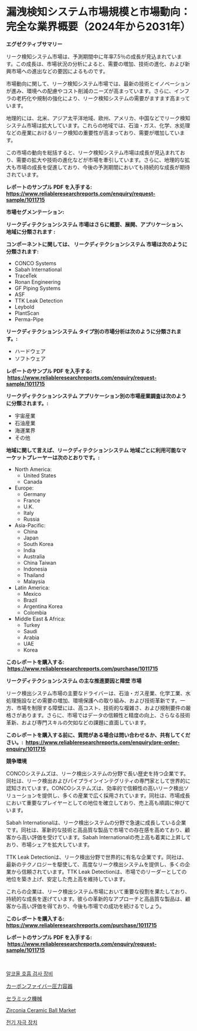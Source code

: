 <p><h1>漏洩検知システム市場規模と市場動向：完全な業界概要（2024年から2031年）</h1></p><p><strong>エグゼクティブサマリー</strong></p>
<p><p>リーク検知システム市場は、予測期間中に年率7.5％の成長が見込まれています。この成長は、市場状況の分析によると、需要の増加、技術の進化、および新興市場への進出などの要因によるものです。</p><p>市場動向に関して、リーク検知システム市場では、最新の技術とイノベーションが進み、環境への配慮やコスト削減のニーズが高まっています。さらに、インフラの老朽化や規制の強化により、リーク検知システムの需要がますます高まっています。</p><p>地理的には、北米、アジア太平洋地域、欧州、アメリカ、中国などでリーク検知システム市場は拡大しています。これらの地域では、石油・ガス、化学、水処理などの産業におけるリーク検知の重要性が高まっており、需要が増加しています。</p><p>この市場の動向を総括すると、リーク検知システム市場は成長が見込まれており、需要の拡大や技術の進化などが市場を牽引しています。さらに、地理的な拡大も市場の成長を促進しており、今後の予測期間においても持続的な成長が期待されています。</p></p>
<p><strong>レポートのサンプル PDF を入手する: <a href="https://www.reliableresearchreports.com/enquiry/request-sample/1011715">https://www.reliableresearchreports.com/enquiry/request-sample/1011715</a></strong></p>
<p><strong>市場セグメンテーション:</strong></p>
<p><strong> リークディテクションシステム 市場はさらに概要、展開、アプリケーション、地域に分類されます :</strong></p>
<p><strong>コンポーネントに関しては、 リークディテクションシステム 市場は次のように分類されます: &nbsp;</strong></p>
<p><ul><li>CONCO Systems</li><li>Sabah International</li><li>TraceTek</li><li>Ronan Engineering</li><li>GF Piping Systems</li><li>ASF</li><li>TTK Leak Detection</li><li>Leybold</li><li>PlantScan</li><li>Perma-Pipe</li></ul></p>
<p><strong> リークディテクションシステム タイプ別の市場分析は次のように分類されます。:</strong></p>
<p><ul><li>ハードウェア</li><li>ソフトウェア</li></ul></p>
<p><strong>レポートのサンプル PDF を入手する: &nbsp;<a href="https://www.reliableresearchreports.com/enquiry/request-sample/1011715">https://www.reliableresearchreports.com/enquiry/request-sample/1011715</a></strong></p>
<p><strong> リークディテクションシステム アプリケーション別の市場産業調査は次のように分類されます。:</strong></p>
<p><ul><li>宇宙産業</li><li>石油産業</li><li>海運業界</li><li>その他</li></ul></p>
<p><strong>地域に関して言えば、リークディテクションシステム 地域ごとに利用可能なマーケットプレーヤーは次のとおりです。:</strong></p>
<p><ul>
    <li>
        North America:
        <ul>
            <li>United States</li>
            <li>Canada</li>
        </ul>
    </li>
    <li>
        Europe:
        <ul>
            <li>Germany</li>
            <li>France</li>
            <li>U.K.</li>
            <li>Italy</li>
            <li>Russia</li>
        </ul>
    </li>
    <li>
        Asia-Pacific:
        <ul>
            <li>China</li>
            <li>Japan</li>
            <li>South Korea</li>
            <li>India</li>
            <li>Australia</li>
            <li>China Taiwan</li>
            <li>Indonesia</li>
            <li>Thailand</li>
            <li>Malaysia</li>
        </ul>
    </li>
    <li>
        Latin America:
        <ul>
            <li>Mexico</li>
            <li>Brazil</li>
            <li>Argentina Korea</li>
            <li>Colombia</li>
        </ul>
    </li>
    <li>
        Middle East & Africa:
        <ul>
            <li>Turkey</li>
            <li>Saudi</li>
            <li>Arabia</li>
            <li>UAE</li>
            <li>Korea</li>
        </ul>
    </li>
    </ul></p>
<p><strong>このレポートを購入する: &nbsp;<a href="https://www.reliableresearchreports.com/purchase/1011715">https://www.reliableresearchreports.com/purchase/1011715</a></strong></p>
<p><strong>リークディテクションシステム の主な推進要因と障壁 市場</strong></p>
<p><p>リーク検出システム市場の主要なドライバーは、石油・ガス産業、化学工業、水処理施設などの需要の増加、環境保護への取り組み、および技術革新です。一方、市場を制限する障壁には、高コスト、技術的な複雑さ、および規制要件の厳格さがあります。さらに、市場ではデータの信頼性と精度の向上、さらなる技術革新、および専門スキルの欠如などの課題に直面しています。</p></p>
<p><strong>このレポートを購入する前に、質問がある場合は問い合わせるか、共有してください。:&nbsp; <a href="https://www.reliableresearchreports.com/enquiry/pre-order-enquiry/1011715">https://www.reliableresearchreports.com/enquiry/pre-order-enquiry/1011715</a></strong></p>
<p><strong>競争環境</strong></p>
<p><p>CONCOシステムズは、リーク検出システムの分野で長い歴史を持つ企業です。同社は、リーク検出およびパイプラインインテグリティの専門家として世界的に認知されています。CONCOシステムズは、効率的で信頼性の高いリーク検出ソリューションを提供し、多くの産業で広く採用されています。同社は、市場成長において重要なプレイヤーとしての地位を確立しており、売上高も順調に伸びています。</p><p>Sabah Internationalは、リーク検出システムの分野で急速に成長している企業です。同社は、革新的な技術と高品質な製品で市場での存在感を高めており、顧客から高い評価を受けています。Sabah Internationalの売上高も着実に上昇しており、市場シェアを拡大しています。</p><p>TTK Leak Detectionは、リーク検出分野で世界的に有名な企業です。同社は、最新のテクノロジーを駆使して、高度なリーク検出システムを提供し、多くの企業から信頼されています。TTK Leak Detectionは、市場でのリーダーとしての地位を築き上げ、安定した売上高を維持しています。</p><p>これらの企業は、リーク検出システム市場において重要な役割を果たしており、持続的な成長を遂げています。彼らの革新的なアプローチと高品質な製品は、顧客から高い評価を得ており、今後も市場での成功を続けるでしょう。</p></p>
<p><strong>このレポートを購入する: &nbsp; <a href="https://www.reliableresearchreports.com/purchase/1011715">https://www.reliableresearchreports.com/purchase/1011715</a></strong></p>
<p><strong>レポートのサンプル PDF を入手する: &nbsp;<a href="https://www.reliableresearchreports.com/enquiry/request-sample/1011715">https://www.reliableresearchreports.com/enquiry/request-sample/1011715</a></strong><strong></strong></p>
<p>&nbsp;</p>
<p><p><a href="https://github.com/oajzkywllm460/Market-Research-Report-List-1/blob/main/4135381192008.md">알코올 호흡 검사 장비</a></p><p><a href="https://medium.com/@emmittkutch2023/%E7%82%AD%E7%B4%A0%E7%B9%8A%E7%B6%AD%E5%9C%A7%E5%8A%9B%E5%AE%B9%E5%99%A8%E5%B8%82%E5%A0%B4-%E5%B8%82%E5%A0%B4cagr-%E5%B8%82%E5%A0%B4%E3%83%88%E3%83%AC%E3%83%B3%E3%83%89-%E3%81%8A%E3%82%88%E3%81%B3%E6%88%90%E9%95%B7%E6%88%A6%E7%95%A5%E3%81%AB%E9%96%A2%E3%81%99%E3%82%8B%E6%B4%9E%E5%AF%9F-30f65501b9e3">カーボンファイバー圧力容器</a></p><p><a href="https://medium.com/@eunawiegad2023/%E3%82%BB%E3%83%A9%E3%83%9F%E3%83%83%E3%82%AF%E6%A9%9F%E6%A2%B0%E5%B8%82%E5%A0%B4%E3%81%AE%E5%88%86%E6%9E%90-%E3%81%9D%E3%81%AEcagr-%E5%B8%82%E5%A0%B4%E3%82%BB%E3%82%B0%E3%83%A1%E3%83%B3%E3%83%86%E3%83%BC%E3%82%B7%E3%83%A7%E3%83%B3-%E3%81%8A%E3%82%88%E3%81%B3%E3%82%B0%E3%83%AD%E3%83%BC%E3%83%90%E3%83%AB%E7%94%A3%E6%A5%AD%E6%A6%82%E8%A6%81-c98c6a67dff8">セラミック機械</a></p><p><a href="https://github.com/CliffMedina6/Market-Research-Report-List-3/blob/main/zirconia-ceramic-ball-market.md">Zirconia Ceramic Ball Market</a></p><p><a href="https://github.com/vsr06p4p49/Market-Research-Report-List-1/blob/main/7497727192009.md">전기 자극 장치</a></p></p>